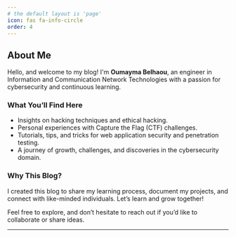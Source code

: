 ```yaml
---
# the default layout is 'page'
icon: fas fa-info-circle
order: 4
---
```


## About Me

Hello, and welcome to my blog! I'm **Oumayma Belhaou**, an engineer in Information and Communication Network Technologies with a passion for cybersecurity and continuous learning. 

### What You’ll Find Here
- Insights on hacking techniques and ethical hacking.
- Personal experiences with Capture the Flag (CTF) challenges.
- Tutorials, tips, and tricks for web application security and penetration testing.
- A journey of growth, challenges, and discoveries in the cybersecurity domain.

### Why This Blog?
I created this blog to share my learning process, document my projects, and connect with like-minded individuals. Let’s learn and grow together!

Feel free to explore, and don’t hesitate to reach out if you’d like to collaborate or share ideas.

---
